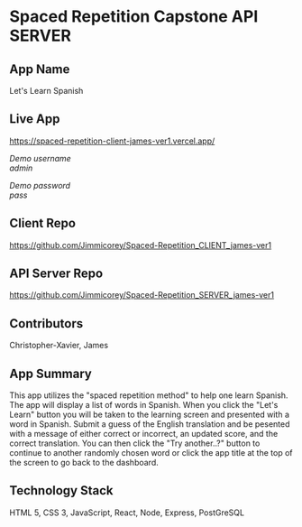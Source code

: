 # Spaced Repetition Capstone API SERVER
## App Name
Let's Learn Spanish

## Live App
https://spaced-repetition-client-james-ver1.vercel.app/

*Demo username   
admin*

*Demo password   
pass*


## Client Repo
https://github.com/Jimmicorey/Spaced-Repetition_CLIENT_james-ver1

## API Server Repo
https://github.com/Jimmicorey/Spaced-Repetition_SERVER_james-ver1

## Contributors
Christopher-Xavier, James

## App Summary
This app utilizes the "spaced repetition method" to help one learn Spanish. 
The app will display a list of words in Spanish. 
When you click the "Let's Learn" button you will be taken to the learning screen and presented with a word in Spanish. 
Submit a guess of the English translation and be pesented with a message of either correct or incorrect, an updated score, and the correct translation.
You can then click the "Try another..?" button to continue to another randomly chosen word or click the app title at the top of the screen to go back to the dashboard.

## Technology Stack
HTML 5, CSS 3, JavaScript, React,
Node, Express, PostGreSQL
